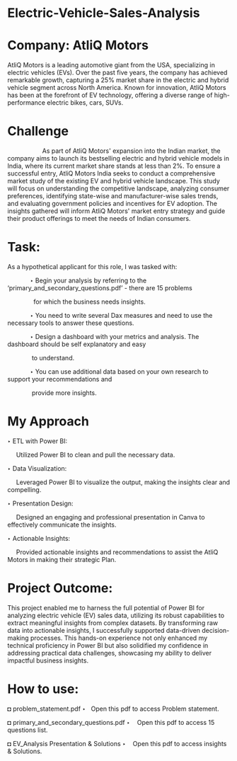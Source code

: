# Electric-Vehicle-Sales-Analysis
# Company: AtliQ Motors
AtliQ Motors is a leading automotive giant from the USA, specializing in electric vehicles (EVs). Over the past five years, the company has achieved remarkable growth, capturing a 25% market share in the electric and hybrid vehicle segment across North America. Known for innovation, AtliQ Motors has been at the forefront of EV technology, offering a diverse range of high-performance electric bikes, cars, SUVs.
# Challenge
&nbsp;&nbsp;&nbsp;&nbsp;&nbsp;&nbsp;&nbsp;&nbsp;&nbsp;&nbsp;&nbsp;&nbsp;&nbsp;&nbsp;&nbsp;&nbsp;&nbsp;&nbsp;&nbsp;&nbsp;As part of AtliQ Motors' expansion into the Indian market, the company aims to launch its bestselling electric and hybrid vehicle models in India, where its current market share stands at less than 2%. To ensure a successful entry, AtliQ Motors India seeks to conduct a comprehensive market study of the existing EV and hybrid vehicle landscape. This study will focus on understanding the competitive landscape, analyzing consumer preferences, identifying state-wise and manufacturer-wise sales trends, and evaluating government policies and incentives for EV adoption. The insights gathered will inform AtliQ Motors' market entry strategy and guide their product offerings to meet the needs of Indian consumers.
# Task:
As a hypothetical applicant for this role, I was tasked with:

&nbsp;&nbsp;&nbsp;&nbsp;&nbsp;&nbsp;&nbsp;&nbsp;&nbsp;&nbsp;&nbsp;&nbsp;&nbsp;‣ Begin your analysis by referring to the ‘primary_and_secondary_questions.pdf’ - there are
15 problems 

  &nbsp;&nbsp;&nbsp;&nbsp;&nbsp;&nbsp;&nbsp;&nbsp;&nbsp;&nbsp;&nbsp;&nbsp;&nbsp;&nbsp;&nbsp;for which the business needs insights.

&nbsp;&nbsp;&nbsp;&nbsp;&nbsp;&nbsp;&nbsp;&nbsp;&nbsp;&nbsp;&nbsp;&nbsp;&nbsp;‣ You need to write several Dax measures and need to use the necessary tools to answer
these questions.

&nbsp;&nbsp;&nbsp;&nbsp;&nbsp;&nbsp;&nbsp;&nbsp;&nbsp;&nbsp;&nbsp;&nbsp;&nbsp;‣ Design a dashboard with your metrics and analysis. The dashboard should be self explanatory and easy 

  &nbsp;&nbsp;&nbsp;&nbsp;&nbsp;&nbsp;&nbsp;&nbsp;&nbsp;&nbsp;&nbsp;&nbsp;&nbsp;&nbsp;to understand.

&nbsp;&nbsp;&nbsp;&nbsp;&nbsp;&nbsp;&nbsp;&nbsp;&nbsp;&nbsp;&nbsp;&nbsp;&nbsp;‣ You can use additional data based on your own research to support your recommendations and 

  &nbsp;&nbsp;&nbsp;&nbsp;&nbsp;&nbsp;&nbsp;&nbsp;&nbsp;&nbsp;&nbsp;&nbsp;&nbsp;&nbsp;provide more insights.

# My Approach
‣ ETL with Power BI:
  
&nbsp;&nbsp;&nbsp;&nbsp;&nbsp;Utilized Power BI to clean and pull the necessary data.

‣ Data Visualization:
  
&nbsp;&nbsp;&nbsp;&nbsp;&nbsp;Leveraged Power BI to visualize the output, making the insights clear and compelling.

‣ Presentation Design:
  
&nbsp;&nbsp;&nbsp;&nbsp;&nbsp;Designed an engaging and professional presentation in Canva to effectively communicate the insights.

‣ Actionable Insights:
  
&nbsp;&nbsp;&nbsp;&nbsp;&nbsp;Provided actionable insights and recommendations to assist the AtliQ Motors in making their strategic Plan.

# Project Outcome:
This project enabled me to harness the full potential of Power BI for analyzing electric vehicle (EV) sales data, utilizing its robust capabilities to extract meaningful insights from complex datasets. By transforming raw data into actionable insights, I successfully supported data-driven decision-making processes. This hands-on experience not only enhanced my technical proficiency in Power BI but also solidified my confidence in addressing practical data challenges, showcasing my ability to deliver impactful business insights.
# How to use:
  ◘ problem_statement.pdf ‣&nbsp;&nbsp; Open this pdf to access Problem statement.
    
  ◘ primary_and_secondary_questions.pdf ‣&nbsp;&nbsp;&nbsp; Open this pdf to access 15 questions list.
    
  ◘ EV_Analysis Presentation & Solutions ‣&nbsp;&nbsp;&nbsp; Open this pdf to access insights & Solutions.


